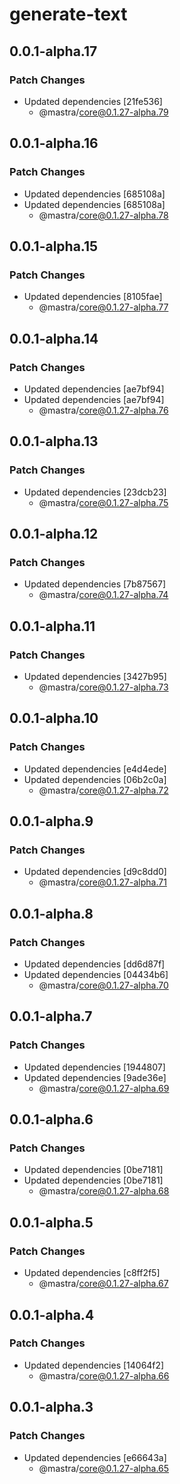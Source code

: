 # generate-text

## 0.0.1-alpha.17

### Patch Changes

- Updated dependencies [21fe536]
  - @mastra/core@0.1.27-alpha.79

## 0.0.1-alpha.16

### Patch Changes

- Updated dependencies [685108a]
- Updated dependencies [685108a]
  - @mastra/core@0.1.27-alpha.78

## 0.0.1-alpha.15

### Patch Changes

- Updated dependencies [8105fae]
  - @mastra/core@0.1.27-alpha.77

## 0.0.1-alpha.14

### Patch Changes

- Updated dependencies [ae7bf94]
- Updated dependencies [ae7bf94]
  - @mastra/core@0.1.27-alpha.76

## 0.0.1-alpha.13

### Patch Changes

- Updated dependencies [23dcb23]
  - @mastra/core@0.1.27-alpha.75

## 0.0.1-alpha.12

### Patch Changes

- Updated dependencies [7b87567]
  - @mastra/core@0.1.27-alpha.74

## 0.0.1-alpha.11

### Patch Changes

- Updated dependencies [3427b95]
  - @mastra/core@0.1.27-alpha.73

## 0.0.1-alpha.10

### Patch Changes

- Updated dependencies [e4d4ede]
- Updated dependencies [06b2c0a]
  - @mastra/core@0.1.27-alpha.72

## 0.0.1-alpha.9

### Patch Changes

- Updated dependencies [d9c8dd0]
  - @mastra/core@0.1.27-alpha.71

## 0.0.1-alpha.8

### Patch Changes

- Updated dependencies [dd6d87f]
- Updated dependencies [04434b6]
  - @mastra/core@0.1.27-alpha.70

## 0.0.1-alpha.7

### Patch Changes

- Updated dependencies [1944807]
- Updated dependencies [9ade36e]
  - @mastra/core@0.1.27-alpha.69

## 0.0.1-alpha.6

### Patch Changes

- Updated dependencies [0be7181]
- Updated dependencies [0be7181]
  - @mastra/core@0.1.27-alpha.68

## 0.0.1-alpha.5

### Patch Changes

- Updated dependencies [c8ff2f5]
  - @mastra/core@0.1.27-alpha.67

## 0.0.1-alpha.4

### Patch Changes

- Updated dependencies [14064f2]
  - @mastra/core@0.1.27-alpha.66

## 0.0.1-alpha.3

### Patch Changes

- Updated dependencies [e66643a]
  - @mastra/core@0.1.27-alpha.65
